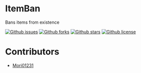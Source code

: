 # ItemBan

Bans items from existence

[![Github issues](https://img.shields.io/github/issues/Mori01231/ItemBan)](https://github.com/Mori01231/ItemBan/issues)
[![Github forks](https://img.shields.io/github/forks/Mori01231/ItemBan)](https://github.com/Mori01231/ItemBan/network/members)
[![Github stars](https://img.shields.io/github/stars/Mori01231/ItemBan)](https://github.com/Mori01231/ItemBan/stargazers)
[![Github license](https://img.shields.io/github/license/Mori01231/ItemBan)](https://github.com/Mori01231/ItemBan/)

# Contributors
- [Mori01231](https://github.com/Mori01231)

